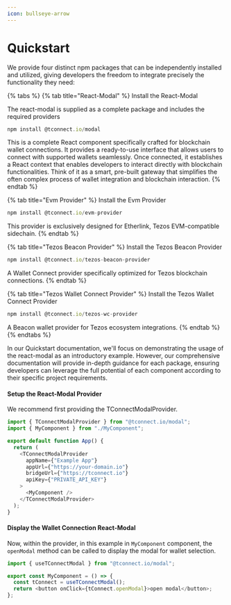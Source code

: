 ```yaml
---
icon: bullseye-arrow
---
```


# Quickstart

We provide four distinct npm packages that can be independently installed and utilized, giving developers the freedom to integrate precisely the functionality they need:

{% tabs %}
{% tab title="React-Modal" %}
Install the React-Modal

The react-modal is supplied as a complete package and includes the required providers

```typescript
npm install @tconnect.io/modal
```

This is a complete React component specifically crafted for blockchain wallet connections. It provides a ready-to-use interface that allows users to connect with supported wallets seamlessly. Once connected, it establishes a React context that enables developers to interact directly with blockchain functionalities. Think of it as a smart, pre-built gateway that simplifies the often complex process of wallet integration and blockchain interaction.
{% endtab %}

{% tab title="Evm Provider" %}
Install the Evm Provider

```typescript
npm install @tconnect.io/evm-provider
```

This provider is exclusively designed for Etherlink, Tezos EVM-compatible sidechain.&#x20;
{% endtab %}

{% tab title="Tezos Beacon Provider" %}
Install the Tezos Beacon Provider

```typescript
npm install @tconnect.io/tezos-beacon-provider
```

A Wallet Connect provider specifically optimized for Tezos blockchain connections.
{% endtab %}

{% tab title="Tezos Wallet Connect Provider" %}
Install the Tezos Wallet Connect Provider

```typescript
npm install @tconnect.io/tezos-wc-provider
```

A Beacon wallet provider for Tezos ecosystem integrations.
{% endtab %}
{% endtabs %}

In our Quickstart documentation, we'll focus on demonstrating the usage of the react-modal as an introductory example. However, our comprehensive documentation will provide in-depth guidance for each package, ensuring developers can leverage the full potential of each component according to their specific project requirements.

#### Setup the React-Modal Provider

We recommend first providing the TConnectModalProvider.

```typescript
import { TConnectModalProvider } from "@tconnect.io/modal";
import { MyComponent } from "./MyComponent";

export default function App() {
  return (
    <TConnectModalProvider
      appName={"Example App"}
      appUrl={"https://your-domain.io"}
      bridgeUrl={"https://tconnect.io"}
      apiKey={"PRIVATE_API_KEY"}
    >
      <MyComponent />
    </TConnectModalProvider>
  );
}

```

#### Display the Wallet Connection React-Modal

Now, within the provider, in this example in `MyComponent` component, the `openModal` method can be called to display the modal for wallet selection.

```typescript
import { useTConnectModal } from "@tconnect.io/modal";

export const MyComponent = () => {
  const tConnect = useTConnectModal();
  return <button onClick={tConnect.openModal}>open modal</button>;
};

```
